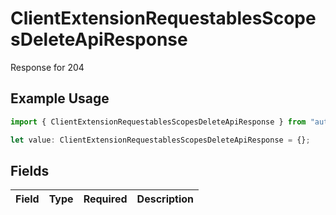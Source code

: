 # ClientExtensionRequestablesScopesDeleteApiResponse

Response for 204

## Example Usage

```typescript
import { ClientExtensionRequestablesScopesDeleteApiResponse } from "authlete-2/models/operations";

let value: ClientExtensionRequestablesScopesDeleteApiResponse = {};
```

## Fields

| Field       | Type        | Required    | Description |
| ----------- | ----------- | ----------- | ----------- |